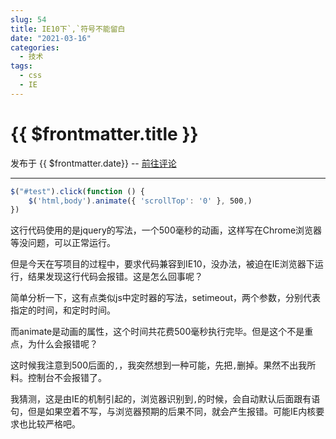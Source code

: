```yaml
---
slug: 54
title: IE10下`,`符号不能留白
date: "2021-03-16"
categories: 
  - 技术
tags: 
  - css
  - IE
---
```



# {{ $frontmatter.title }}

发布于 {{ $frontmatter.date}} -- [前往评论](https://zishu.me)

---



```js
$("#test").click(function () {
    $('html,body').animate({ 'scrollTop': '0' }, 500,)
})
```


这行代码使用的是jquery的写法，一个500毫秒的动画，这样写在Chrome浏览器等没问题，可以正常运行。

但是今天在写项目的过程中，要求代码兼容到IE10，没办法，被迫在IE浏览器下运行，结果发现这行代码会报错。这是怎么回事呢？

简单分析一下，这有点类似js中定时器的写法，setimeout，两个参数，分别代表指定的时间，和定时时间。

而animate是动画的属性，这个时间共花费500毫秒执行完毕。但是这个不是重点，为什么会报错呢？

这时候我注意到500后面的`,`，我突然想到一种可能，先把`,`删掉。果然不出我所料。控制台不会报错了。

我猜测，这是由IE的机制引起的，浏览器识别到`,`的时候，会自动默认后面跟有语句，但是如果空着不写，与浏览器预期的后果不同，就会产生报错。可能IE内核要求也比较严格吧。
